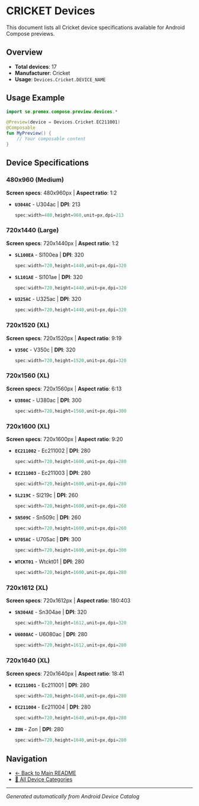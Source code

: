 # CRICKET Devices

This document lists all Cricket device specifications available for Android Compose previews.

## Overview

- **Total devices**: 17
- **Manufacturer**: Cricket
- **Usage**: `Devices.Cricket.DEVICE_NAME`

## Usage Example

```kotlin
import se.premex.compose.preview.devices.*

@Preview(device = Devices.Cricket.EC211001)
@Composable
fun MyPreview() {
    // Your composable content
}
```

## Device Specifications

### 480x960 (Medium)

**Screen specs**: 480x960px | **Aspect ratio**: 1:2

- **`U304AC`** - U304ac | **DPI**: 213
  ```kotlin
  spec:width=480,height=960,unit=px,dpi=213
  ```

### 720x1440 (Large)

**Screen specs**: 720x1440px | **Aspect ratio**: 1:2

- **`SL100EA`** - Sl100ea | **DPI**: 320
  ```kotlin
  spec:width=720,height=1440,unit=px,dpi=320
  ```

- **`SL101AE`** - Sl101ae | **DPI**: 320
  ```kotlin
  spec:width=720,height=1440,unit=px,dpi=320
  ```

- **`U325AC`** - U325ac | **DPI**: 320
  ```kotlin
  spec:width=720,height=1440,unit=px,dpi=320
  ```

### 720x1520 (XL)

**Screen specs**: 720x1520px | **Aspect ratio**: 9:19

- **`V350C`** - V350c | **DPI**: 320
  ```kotlin
  spec:width=720,height=1520,unit=px,dpi=320
  ```

### 720x1560 (XL)

**Screen specs**: 720x1560px | **Aspect ratio**: 6:13

- **`U380AC`** - U380ac | **DPI**: 300
  ```kotlin
  spec:width=720,height=1560,unit=px,dpi=300
  ```

### 720x1600 (XL)

**Screen specs**: 720x1600px | **Aspect ratio**: 9:20

- **`EC211002`** - Ec211002 | **DPI**: 280
  ```kotlin
  spec:width=720,height=1600,unit=px,dpi=280
  ```

- **`EC211003`** - Ec211003 | **DPI**: 280
  ```kotlin
  spec:width=720,height=1600,unit=px,dpi=280
  ```

- **`SL219C`** - Sl219c | **DPI**: 260
  ```kotlin
  spec:width=720,height=1600,unit=px,dpi=260
  ```

- **`SN509C`** - Sn509c | **DPI**: 260
  ```kotlin
  spec:width=720,height=1600,unit=px,dpi=260
  ```

- **`U705AC`** - U705ac | **DPI**: 300
  ```kotlin
  spec:width=720,height=1600,unit=px,dpi=300
  ```

- **`WTCKT01`** - Wtckt01 | **DPI**: 280
  ```kotlin
  spec:width=720,height=1600,unit=px,dpi=280
  ```

### 720x1612 (XL)

**Screen specs**: 720x1612px | **Aspect ratio**: 180:403

- **`SN304AE`** - Sn304ae | **DPI**: 320
  ```kotlin
  spec:width=720,height=1612,unit=px,dpi=320
  ```

- **`U6080AC`** - U6080ac | **DPI**: 280
  ```kotlin
  spec:width=720,height=1612,unit=px,dpi=280
  ```

### 720x1640 (XL)

**Screen specs**: 720x1640px | **Aspect ratio**: 18:41

- **`EC211001`** - Ec211001 | **DPI**: 280
  ```kotlin
  spec:width=720,height=1640,unit=px,dpi=280
  ```

- **`EC211004`** - Ec211004 | **DPI**: 280
  ```kotlin
  spec:width=720,height=1640,unit=px,dpi=280
  ```

- **`ZON`** - Zon | **DPI**: 280
  ```kotlin
  spec:width=720,height=1640,unit=px,dpi=280
  ```

## Navigation

- [← Back to Main README](../../README.md)
- [📱 All Device Categories](../README.md)

---
*Generated automatically from Android Device Catalog*
